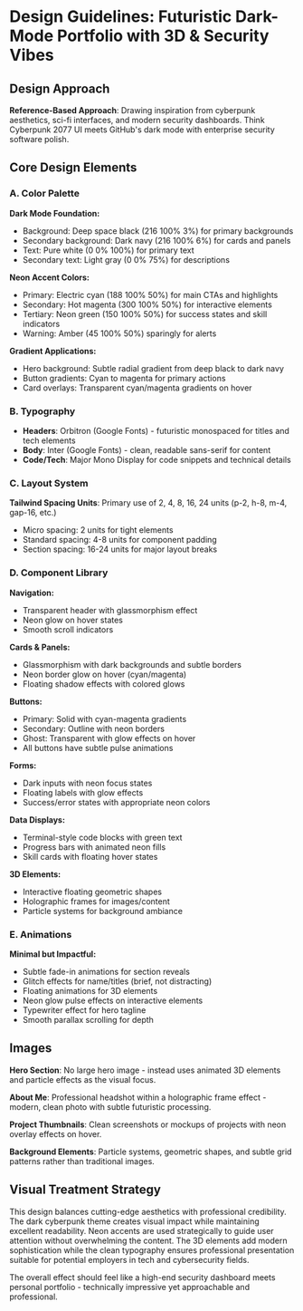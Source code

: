 # Design Guidelines: Futuristic Dark-Mode Portfolio with 3D & Security Vibes

## Design Approach
**Reference-Based Approach**: Drawing inspiration from cyberpunk aesthetics, sci-fi interfaces, and modern security dashboards. Think Cyberpunk 2077 UI meets GitHub's dark mode with enterprise security software polish.

## Core Design Elements

### A. Color Palette
**Dark Mode Foundation:**
- Background: Deep space black (216 100% 3%) for primary backgrounds
- Secondary background: Dark navy (216 100% 6%) for cards and panels
- Text: Pure white (0 0% 100%) for primary text
- Secondary text: Light gray (0 0% 75%) for descriptions

**Neon Accent Colors:**
- Primary: Electric cyan (188 100% 50%) for main CTAs and highlights
- Secondary: Hot magenta (300 100% 50%) for interactive elements
- Tertiary: Neon green (150 100% 50%) for success states and skill indicators
- Warning: Amber (45 100% 50%) sparingly for alerts

**Gradient Applications:**
- Hero background: Subtle radial gradient from deep black to dark navy
- Button gradients: Cyan to magenta for primary actions
- Card overlays: Transparent cyan/magenta gradients on hover

### B. Typography
- **Headers**: Orbitron (Google Fonts) - futuristic monospaced for titles and tech elements
- **Body**: Inter (Google Fonts) - clean, readable sans-serif for content
- **Code/Tech**: Major Mono Display for code snippets and technical details

### C. Layout System
**Tailwind Spacing Units**: Primary use of 2, 4, 8, 16, 24 units (p-2, h-8, m-4, gap-16, etc.)
- Micro spacing: 2 units for tight elements
- Standard spacing: 4-8 units for component padding
- Section spacing: 16-24 units for major layout breaks

### D. Component Library

**Navigation:**
- Transparent header with glassmorphism effect
- Neon glow on hover states
- Smooth scroll indicators

**Cards & Panels:**
- Glassmorphism with dark backgrounds and subtle borders
- Neon border glow on hover (cyan/magenta)
- Floating shadow effects with colored glows

**Buttons:**
- Primary: Solid with cyan-magenta gradients
- Secondary: Outline with neon borders
- Ghost: Transparent with glow effects on hover
- All buttons have subtle pulse animations

**Forms:**
- Dark inputs with neon focus states
- Floating labels with glow effects
- Success/error states with appropriate neon colors

**Data Displays:**
- Terminal-style code blocks with green text
- Progress bars with animated neon fills
- Skill cards with floating hover states

**3D Elements:**
- Interactive floating geometric shapes
- Holographic frames for images/content
- Particle systems for background ambiance

### E. Animations
**Minimal but Impactful:**
- Subtle fade-in animations for section reveals
- Glitch effects for name/titles (brief, not distracting)
- Floating animations for 3D elements
- Neon glow pulse effects on interactive elements
- Typewriter effect for hero tagline
- Smooth parallax scrolling for depth

## Images
**Hero Section**: No large hero image - instead uses animated 3D elements and particle effects as the visual focus.

**About Me**: Professional headshot within a holographic frame effect - modern, clean photo with subtle futuristic processing.

**Project Thumbnails**: Clean screenshots or mockups of projects with neon overlay effects on hover.

**Background Elements**: Particle systems, geometric shapes, and subtle grid patterns rather than traditional images.

## Visual Treatment Strategy
This design balances cutting-edge aesthetics with professional credibility. The dark cyberpunk theme creates visual impact while maintaining excellent readability. Neon accents are used strategically to guide user attention without overwhelming the content. The 3D elements add modern sophistication while the clean typography ensures professional presentation suitable for potential employers in tech and cybersecurity fields.

The overall effect should feel like a high-end security dashboard meets personal portfolio - technically impressive yet approachable and professional.